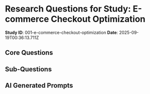 # Research Questions for Study: E-commerce Checkout Optimization

**Study ID**: 001-e-commerce-checkout-optimization
**Date**: 2025-09-19T00:36:13.711Z

## Core Questions
<!-- Add your research questions here -->

## Sub-Questions
<!-- Add sub-questions here -->

## AI Generated Prompts
<!-- AI-generated prompts will appear here -->

